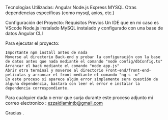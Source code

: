 Tecnologías Utilizadas:
    Angular
    Node.js Express
    MYSQL
    Otras dependencias específicas (como mysql, axios, etc.)


Configuración del Proyecto: 
    Requisitos Previos
        Un IDE que en mi caso es VScode
        Node.js instalado
        MySQL instalado y configurado con una base de datos
        Angular CLI

Para ejecutar el proyecto:

    Importante npm install antes de nada
    Moverse al directorio Back-end y probar la configuración con la base de datos antes que nada mediante el comando "node config/dbConfig.ts"
    Arrancar el back mediante el comando "node app.js"
    Abrir otra terminal y moverse al directorio Front-end/front-end-peliculas y arrancar el front mediante el comando "ng s -o"
    En este proceso si aparece algún error simplemente sera cuestión de alguna dependencia, bastara con leer el error e instalar la dependencia correspondiente.

Para cualquier duda o error que surja durante este proceso adjunto mi correo electronico : ezzaidiamintb@gmail.com


Gracias .



